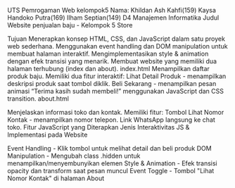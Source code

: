UTS Pemrogaman Web kelompok5
Nama: Khildan Ash Kahfi(159) Kaysa Handoko Putra(169) Ilham Septian(149)
D4 Manajemen Informatika
Judul
Website penjualan baju - Kelompok 5 Store

Tujuan
Menerapkan konsep HTML, CSS, dan JavaScript dalam satu proyek web sederhana.
Menggunakan event handling dan DOM manipulation untuk membuat halaman interaktif.
Mengimplementasikan style & animation dengan efek transisi yang menarik.
Membuat website yang memiliki dua halaman terhubung (index dan about).
index.html
Menampilkan daftar produk baju.
Memiliki dua fitur interaktif:
Lihat Detail Produk - menampilkan deskripsi produk saat tombol diklik.
Beli Sekarang - menampilkan pesan animasi “Terima kasih sudah membeli!” menggunakan JavaScript dan CSS transition.
about.html

Menjelaskan informasi toko dan kontak.
Memiliki fitur:
Tombol Lihat Nomor Kontak - menampilkan nomor telepon.
Link WhatsApp langsung ke chat toko.
Fitur JavaScript yang Diterapkan Jenis Interaktivitas JS & Implementasi pada Website

Event Handling - Klik tombol untuk melihat detail dan beli produk DOM Manipulation - Mengubah class .hidden untuk menampilkan/menyembunyikan elemen Style & Animation - Efek transisi opacity dan transform saat pesan muncul Event Toggle - Tombol "Lihat Nomor Kontak" di halaman About

